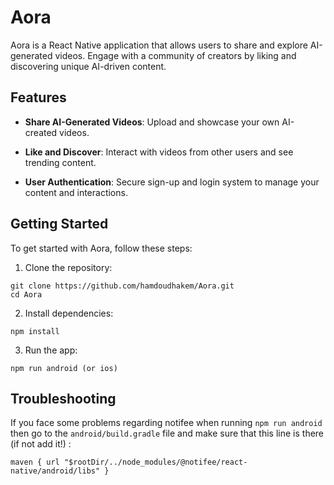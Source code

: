 # Aora

Aora is a React Native application that allows users to share and explore AI-generated videos. Engage with a community of creators by liking and discovering unique AI-driven content.

## Features

- **Share AI-Generated Videos**: Upload and showcase your own AI-created videos.

- **Like and Discover**: Interact with videos from other users and see trending content.

- **User Authentication**: Secure sign-up and login system to manage your content and interactions.

## Getting Started

To get started with Aora, follow these steps:

1. Clone the repository:

```
git clone https://github.com/hamdoudhakem/Aora.git
cd Aora
```

2. Install dependencies:

```
npm install
```

3. Run the app:

```
npm run android (or ios)
```

## Troubleshooting

If you face some problems regarding notifee when running `npm run android` then go to the `android/build.gradle` file and make sure that this line is there (if not add it!) :

```
maven { url "$rootDir/../node_modules/@notifee/react-native/android/libs" }
```
